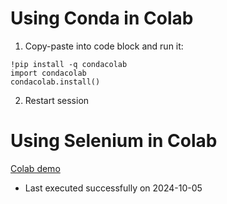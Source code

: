 # Using Conda in Colab

1. Copy-paste into code block and run it:
  ```
  !pip install -q condacolab
  import condacolab
  condacolab.install()
  ```

2. Restart session

# Using Selenium in Colab

[Colab demo](https://colab.research.google.com/drive/1MX3xY23Go1STe7LbDMvwf2KaqHpbrVhC?ouid=102659925062962217028)
- Last executed successfully on 2024-10-05

